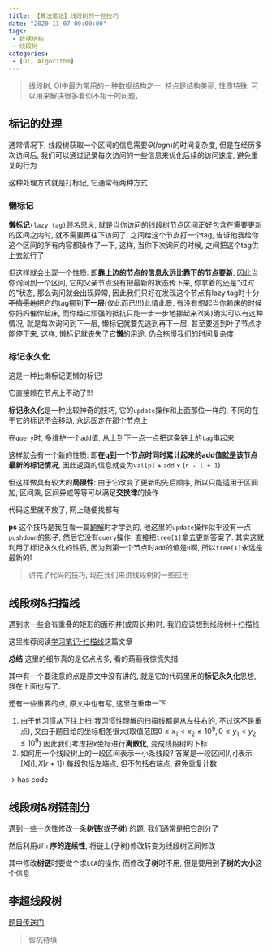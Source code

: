 ```yaml
---
title: 【算法笔记】线段树的一些技巧
date: "2020-11-07 00:00:00"
tags:
 - 数据结构
 - 线段树
categories:
 - [OI, Algorithm]
---
```


> 线段树, OI中最为常用的一种数据结构之一, 特点是结构美丽, 性质特殊, 可以用来解决很多看似不相干的问题。

<!--more-->

## 标记的处理

通常情况下, 线段树获取一个区间的信息需要$\Theta{(log\text{n})}$的时间复杂度, 但是在经历多次访问后, 我们可以通过记录每次访问的一些信息来优化后续的访问速度, 避免重复的行为

这种处理方式就是打标记, 它通常有两种方式

### 懒标记

**懒标记**$\texttt{(lazy tag)}$顾名思义, 就是当你访问的线段树节点区间正好包含在需要更新的区间之内时, 就不需要再往下访问了, 之间给这个节点打一个tag, 告诉他我给你这个区间的所有内容都操作了一下, 这样, 当你下次询问的时候, 之间把这个tag供上去就行了

但这样就会出现一个性质: 即**靠上边的节点的信息永远比靠下的节点要新**, 因此当你询问到一个区间, 它的父亲节点没有把最新的状态传下来, 你拿着的还是"过时的"状态, 那么询问就会出现异常, 因此我们只好在发现这个节点有lazy tag时~~十分不情愿地~~把它的tag挪到**下一层**(仅此而已!!!)此情此景, 有没有想起当你赖床的时候你妈妈催你起床, 而你经过顽强的抵抗只能一步一步地挪起来?(笑)确实可以有这种情况, 就是每次询问到下一层, 懒标记就要先逃到再下一层, 甚至要逃到叶子节点才能停下来, 这样, 懒标记就丧失了它**懒**的用途, 仍会拖慢我们的时间复杂度

### 标记永久化

这是一种比懒标记更懒的标记!

它直接赖在节点上不动了!!!

**标记永久化**是一种比较神奇的技巧, 它的$\texttt{update}$操作和上面那位一样的, 不同的在于它的标记不会移动, 永远固定在那个节点上

在$\texttt{query}$时, 多维护一个$\texttt{add}$值, 从上到下一点一点把这条链上的$\texttt{tag}$串起来

这样就会有一个新的性质: 即**在q到一个节点时同时累计起来的add值就是该节点最新的标记情况**, 因此返回的信息就变为$\texttt{val[p]} + \texttt{add} \times (\texttt{r - l + 1})$


但这样做具有较大的**局限性**: 由于它改变了更新的先后顺序, 所以只能适用于区间加, 区间乘, 区间异或等等可以满足**交换律**的操作


代码这里就不放了, 网上随便找都有

**ps** 这个技巧是我在看一篇[题解](https://ncc79601.blog.luogu.org/scan-line)时才学到的, 他这里的$\texttt{update}$操作似乎没有一点$\texttt{pushdown}$的影子, 然后它没有$\texttt{query}$操作, 直接把$\texttt{tree[1]}$拿去更新答案了. 其实这就利用了标记永久化的性质, 因为到第一个节点时$\texttt{add}$的值是$\texttt{0}$啊, 所以$\texttt{tree[1]}$永远是最新的!

> 讲完了代码的技巧, 现在我们来讲线段树的一些应用

## 线段树&扫描线

遇到求一些会有重叠的矩形的面积并(或周长并)时, 我们应该想到线段树＋扫描线

这里推荐阅读[学习笔记-扫描线](https://ncc79601.blog.luogu.org/scan-line)这篇文章

**总结** 这里的细节真的是亿点点多, 看的蒟蒻我惊慌失措.

其中有一个要注意的点是原文中没有讲的, 就是它的代码里用的**标记永久化**思想, 我在上面也写了.

还有一些重要的点, 原文中也有写, 这里在重申一下

1. 由于他习惯从下往上扫(我习惯性理解的扫描线都是从左往右的, 不过这不是重点), 又由于题目给的坐标相差很大(取值范围$0\leq x_1<x_2\leq10^9,0\leq y_1<y_2\leq10^9$) 因此我们考虑把$x$坐标进行**离散化**, 变成线段树的下标
2. 如何用一个线段树上的一段区间表示一小条线段? 答案是一段区间$[l, r]$表示 $[X[l], X[r + 1])$ 每段包括左端点, 但不包括右端点, 避免重复计数


-> has code


## 线段树&树链剖分

遇到一些一次性修改一条**树链**(或**子树**) 的题, 我们通常是把它剖分了

然后利用$\texttt{dfn}$ **序的连续性**, 将链上(子树)修改转变为线段树区间修改

其中修改**树链**时要做个求$\texttt{LCA}$的操作, 而修改**子树**时不用, 但是要用到**子树的大小**这个信息

## 李超线段树

[题目传送门](https://www.luogu.com.cn/problem/P4097)

> 留坑待填